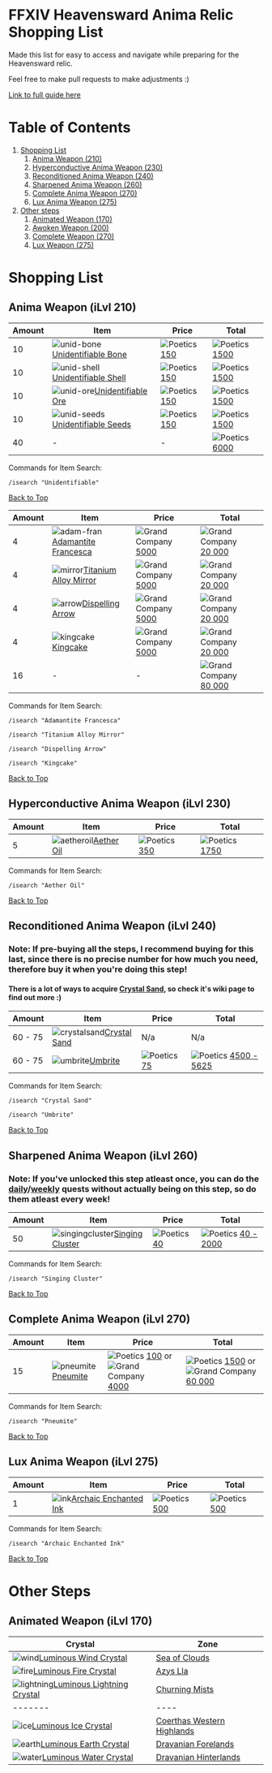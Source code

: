 # FFXIV Heavensward Anima Relic Shopping List
Made this list for easy to access and navigate while preparing for the Heavensward relic.

Feel free to make pull requests to make adjustments :)

[Link to full guide here](https://ffxiv.consolegameswiki.com/wiki/Anima_Weapons)

# Table of Contents
1. [Shopping List](#shopping-list)
      1. [Anima Weapon (210)](#anima-weapon-ilvl-210)
      2. [Hyperconductive Anima Weapon (230)](#hyperconductive-anima-weapon-ilvl-230)
      3. [Reconditioned Anima Weapon (240)](#reconditioned-anima-weapon-ilvl-240)
      4. [Sharpened Anima Weapon (260)](#sharpened-anima-weapon-ilvl-260)
      5. [Complete Anima Weapon (270)](#complete-anima-weapon-ilvl-270)
      6. [Lux Anima Weapon (275)](#lux-anima-weapon-ilvl-275)
2. [Other steps](#other-steps)
      1. [Animated Weapon (170)](#animated-weapon-ilvl-170)
      2. [Awoken Weapon (200)](#awoken-weapon-ilvl-200)
      3. [Complete Weapon (270)](#complete-weapon-ilvl-270)
      4. [Lux Weapon (275)](#lux-weapon-ilvl-275)

# Shopping List
## Anima Weapon (iLvl 210)
 
| Amount | Item | Price | Total |
| ------ | ---- | ----- | ----- |
| 10 | ![unid-bone](https://ffxiv.consolegameswiki.com/mediawiki/images/thumb/d/d9/Unidentifiable_bone_icon1.png/20px-Unidentifiable_bone_icon1.png)[Unidentifiable Bone](https://ffxiv.consolegameswiki.com/wiki/Unidentifiable_Bone) | ![Poetics](https://ffxiv.consolegameswiki.com/mediawiki/images/thumb/9/92/Allagan_Tomestone_of_Poetics.png/20px-Allagan_Tomestone_of_Poetics.png) [150](https://ffxiv.consolegameswiki.com/wiki/Allagan_Tomestone_of_Poetics) | ![Poetics](https://ffxiv.consolegameswiki.com/mediawiki/images/thumb/9/92/Allagan_Tomestone_of_Poetics.png/20px-Allagan_Tomestone_of_Poetics.png) [1500](https://ffxiv.consolegameswiki.com/wiki/Allagan_Tomestone_of_Poetics) |
| 10 | ![unid-shell](https://ffxiv.consolegameswiki.com/mediawiki/images/thumb/1/19/Unidentifiable_shell_icon1.png/20px-Unidentifiable_shell_icon1.png)[Unidentifiable Shell](https://ffxiv.consolegameswiki.com/wiki/Unidentifiable_Shell) | ![Poetics](https://ffxiv.consolegameswiki.com/mediawiki/images/thumb/9/92/Allagan_Tomestone_of_Poetics.png/20px-Allagan_Tomestone_of_Poetics.png) [150](https://ffxiv.consolegameswiki.com/wiki/Allagan_Tomestone_of_Poetics) | ![Poetics](https://ffxiv.consolegameswiki.com/mediawiki/images/thumb/9/92/Allagan_Tomestone_of_Poetics.png/20px-Allagan_Tomestone_of_Poetics.png) [1500](https://ffxiv.consolegameswiki.com/wiki/Allagan_Tomestone_of_Poetics) |
| 10 | ![unid-ore](https://ffxiv.consolegameswiki.com/mediawiki/images/thumb/7/7c/Unidentifiable_ore_icon1.png/20px-Unidentifiable_ore_icon1.png)[Unidentifiable Ore](https://ffxiv.consolegameswiki.com/wiki/Unidentifiable_Ore) | ![Poetics](https://ffxiv.consolegameswiki.com/mediawiki/images/thumb/9/92/Allagan_Tomestone_of_Poetics.png/20px-Allagan_Tomestone_of_Poetics.png) [150](https://ffxiv.consolegameswiki.com/wiki/Allagan_Tomestone_of_Poetics) | ![Poetics](https://ffxiv.consolegameswiki.com/mediawiki/images/thumb/9/92/Allagan_Tomestone_of_Poetics.png/20px-Allagan_Tomestone_of_Poetics.png) [1500](https://ffxiv.consolegameswiki.com/wiki/Allagan_Tomestone_of_Poetics) |
| 10 | ![unid-seeds](https://ffxiv.consolegameswiki.com/mediawiki/images/thumb/8/81/Unidentifiable_seeds_icon1.png/20px-Unidentifiable_seeds_icon1.png)[Unidentifiable Seeds](https://ffxiv.consolegameswiki.com/wiki/Unidentifiable_Seeds) | ![Poetics](https://ffxiv.consolegameswiki.com/mediawiki/images/thumb/9/92/Allagan_Tomestone_of_Poetics.png/20px-Allagan_Tomestone_of_Poetics.png) [150](https://ffxiv.consolegameswiki.com/wiki/Allagan_Tomestone_of_Poetics) | ![Poetics](https://ffxiv.consolegameswiki.com/mediawiki/images/thumb/9/92/Allagan_Tomestone_of_Poetics.png/20px-Allagan_Tomestone_of_Poetics.png) [1500](https://ffxiv.consolegameswiki.com/wiki/Allagan_Tomestone_of_Poetics) |
| 40 | - | - | ![Poetics](https://ffxiv.consolegameswiki.com/mediawiki/images/thumb/9/92/Allagan_Tomestone_of_Poetics.png/20px-Allagan_Tomestone_of_Poetics.png) [6000](https://ffxiv.consolegameswiki.com/wiki/Allagan_Tomestone_of_Poetics) |

Commands for Item Search:
```
/isearch "Unidentifiable"
```

[Back to Top](#table-of-contents)

| Amount | Item | Price | Total |
| ------ | ---- | ----- | ----- |
| 4 | ![adam-fran](https://ffxiv.consolegameswiki.com/mediawiki/images/thumb/d/d4/Adamantite_francesca_icon1.png/20px-Adamantite_francesca_icon1.png)[Adamantite Francesca](https://ffxiv.consolegameswiki.com/wiki/Adamantite_Francesca) | ![Grand Company](https://ffxiv.consolegameswiki.com/mediawiki/images/thumb/9/99/Company_Seal.png/20px-Company_Seal.png) [5000](https://ffxiv.consolegameswiki.com/wiki/Company_Seal) | ![Grand Company](https://ffxiv.consolegameswiki.com/mediawiki/images/thumb/9/99/Company_Seal.png/20px-Company_Seal.png) [20 000](https://ffxiv.consolegameswiki.com/wiki/Company_Seal) |
| 4 | ![mirror](https://ffxiv.consolegameswiki.com/mediawiki/images/thumb/3/3e/Titanium_alloy_mirror_icon1.png/20px-Titanium_alloy_mirror_icon1.png)[Titanium Alloy Mirror](https://ffxiv.consolegameswiki.com/wiki/Titanium_Alloy_Mirror) | ![Grand Company](https://ffxiv.consolegameswiki.com/mediawiki/images/thumb/9/99/Company_Seal.png/20px-Company_Seal.png) [5000](https://ffxiv.consolegameswiki.com/wiki/Company_Seal) | ![Grand Company](https://ffxiv.consolegameswiki.com/mediawiki/images/thumb/9/99/Company_Seal.png/20px-Company_Seal.png) [20 000](https://ffxiv.consolegameswiki.com/wiki/Company_Seal) |
| 4 | ![arrow](https://ffxiv.consolegameswiki.com/mediawiki/images/thumb/8/8f/Dispelling_arrow_icon1.png/20px-Dispelling_arrow_icon1.png)[Dispelling Arrow](https://ffxiv.consolegameswiki.com/wiki/Dispelling_Arrow) | ![Grand Company](https://ffxiv.consolegameswiki.com/mediawiki/images/thumb/9/99/Company_Seal.png/20px-Company_Seal.png) [5000](https://ffxiv.consolegameswiki.com/wiki/Company_Seal) | ![Grand Company](https://ffxiv.consolegameswiki.com/mediawiki/images/thumb/9/99/Company_Seal.png/20px-Company_Seal.png) [20 000](https://ffxiv.consolegameswiki.com/wiki/Company_Seal) |
| 4 | ![kingcake](https://ffxiv.consolegameswiki.com/mediawiki/images/thumb/7/73/Kingcake_icon1.png/20px-Kingcake_icon1.png)[Kingcake](https://ffxiv.consolegameswiki.com/wiki/Kingcake) | ![Grand Company](https://ffxiv.consolegameswiki.com/mediawiki/images/thumb/9/99/Company_Seal.png/20px-Company_Seal.png) [5000](https://ffxiv.consolegameswiki.com/wiki/Company_Seal) | ![Grand Company](https://ffxiv.consolegameswiki.com/mediawiki/images/thumb/9/99/Company_Seal.png/20px-Company_Seal.png) [20 000](https://ffxiv.consolegameswiki.com/wiki/Company_Seal) |
| 16 | - | - | ![Grand Company](https://ffxiv.consolegameswiki.com/mediawiki/images/thumb/9/99/Company_Seal.png/20px-Company_Seal.png) [80 000](https://ffxiv.consolegameswiki.com/wiki/Company_Seal)

Commands for Item Search:
```
/isearch "Adamantite Francesca"
```
```
/isearch "Titanium Alloy Mirror"
```
```
/isearch "Dispelling Arrow"
```
```
/isearch "Kingcake"
```

[Back to Top](#table-of-contents)

## Hyperconductive Anima Weapon (iLvl 230)
| Amount | Item | Price | Total |
| ------ | ---- | ----- | ----- |
| 5 | ![aetheroil](https://ffxiv.consolegameswiki.com/mediawiki/images/thumb/6/66/Aether_oil_icon1.png/20px-Aether_oil_icon1.png)[Aether Oil](https://ffxiv.consolegameswiki.com/wiki/Aether_Oil) | ![Poetics](https://ffxiv.consolegameswiki.com/mediawiki/images/thumb/9/92/Allagan_Tomestone_of_Poetics.png/20px-Allagan_Tomestone_of_Poetics.png) [350](https://ffxiv.consolegameswiki.com/wiki/Allagan_Tomestone_of_Poetics) | ![Poetics](https://ffxiv.consolegameswiki.com/mediawiki/images/thumb/9/92/Allagan_Tomestone_of_Poetics.png/20px-Allagan_Tomestone_of_Poetics.png) [1750](https://ffxiv.consolegameswiki.com/wiki/Allagan_Tomestone_of_Poetics) |

Commands for Item Search:
```
/isearch "Aether Oil"
```

[Back to Top](#table-of-contents)

## Reconditioned Anima Weapon (iLvl 240)
### Note: If pre-buying all the steps, I recommend buying for this last, since there is no precise number for how much you need, therefore buy it when you're doing this step!
#### There is a lot of ways to acquire [Crystal Sand](https://ffxiv.consolegameswiki.com/wiki/Crystal_Sand), so check it's wiki page to find out more :)
| Amount | Item | Price | Total |
| ------ | ---- | ----- | ----- |
| 60 - 75 | ![crystalsand](https://ffxiv.consolegameswiki.com/mediawiki/images/thumb/e/ef/Crystal_sand_icon1.png/20px-Crystal_sand_icon1.png)[Crystal Sand](https://ffxiv.consolegameswiki.com/wiki/Crystal_Sand) | N/a | N/a |
| 60 - 75 | ![umbrite](https://ffxiv.consolegameswiki.com/mediawiki/images/thumb/d/df/Umbrite_icon1.png/20px-Umbrite_icon1.png)[Umbrite](https://ffxiv.consolegameswiki.com/wiki/Umbrite) | ![Poetics](https://ffxiv.consolegameswiki.com/mediawiki/images/thumb/9/92/Allagan_Tomestone_of_Poetics.png/20px-Allagan_Tomestone_of_Poetics.png) [75](https://ffxiv.consolegameswiki.com/wiki/Allagan_Tomestone_of_Poetics) | ![Poetics](https://ffxiv.consolegameswiki.com/mediawiki/images/thumb/9/92/Allagan_Tomestone_of_Poetics.png/20px-Allagan_Tomestone_of_Poetics.png) [4500 - 5625](https://ffxiv.consolegameswiki.com/wiki/Allagan_Tomestone_of_Poetics) |

Commands for Item Search:
```
/isearch "Crystal Sand"
```
```
/isearch "Umbrite"
```

[Back to Top](#table-of-contents)

## Sharpened Anima Weapon (iLvl 260)
### Note: If you've unlocked this step atleast once, you can do the [daily](https://ffxiv.consolegameswiki.com/wiki/Cut_from_a_Different_Cloth)/[weekly](https://ffxiv.consolegameswiki.com/wiki/Seeking_Inspiration) quests without actually being on this step, so do them atleast every week!
| Amount | Item | Price | Total |
| ------ | ---- | ----- | ----- |
| 50 | ![singingcluster](https://ffxiv.consolegameswiki.com/mediawiki/images/thumb/1/19/Singing_cluster_icon1.png/20px-Singing_cluster_icon1.png)[Singing Cluster](https://ffxiv.consolegameswiki.com/wiki/Singing_Cluster) | ![Poetics](https://ffxiv.consolegameswiki.com/mediawiki/images/thumb/9/92/Allagan_Tomestone_of_Poetics.png/20px-Allagan_Tomestone_of_Poetics.png) [40](https://ffxiv.consolegameswiki.com/wiki/Allagan_Tomestone_of_Poetics) | ![Poetics](https://ffxiv.consolegameswiki.com/mediawiki/images/thumb/9/92/Allagan_Tomestone_of_Poetics.png/20px-Allagan_Tomestone_of_Poetics.png) [40 - 2000](https://ffxiv.consolegameswiki.com/wiki/Allagan_Tomestone_of_Poetics) |

Commands for Item Search:
```
/isearch "Singing Cluster"
```

[Back to Top](#table-of-contents)

## Complete Anima Weapon (iLvl 270)
| Amount | Item | Price | Total |
| ------ | ---- | ----- | ----- |
| 15 | ![pneumite](https://ffxiv.consolegameswiki.com/mediawiki/images/thumb/8/80/Pneumite_icon1.png/20px-Pneumite_icon1.png)[Pneumite](https://ffxiv.consolegameswiki.com/wiki/Pneumite) | ![Poetics](https://ffxiv.consolegameswiki.com/mediawiki/images/thumb/9/92/Allagan_Tomestone_of_Poetics.png/20px-Allagan_Tomestone_of_Poetics.png) [100](https://ffxiv.consolegameswiki.com/wiki/Allagan_Tomestone_of_Poetics) or ![Grand Company](https://ffxiv.consolegameswiki.com/mediawiki/images/thumb/9/99/Company_Seal.png/20px-Company_Seal.png) [4000](https://ffxiv.consolegameswiki.com/wiki/Company_Seal) | ![Poetics](https://ffxiv.consolegameswiki.com/mediawiki/images/thumb/9/92/Allagan_Tomestone_of_Poetics.png/20px-Allagan_Tomestone_of_Poetics.png) [1500](https://ffxiv.consolegameswiki.com/wiki/Allagan_Tomestone_of_Poetics) or ![Grand Company](https://ffxiv.consolegameswiki.com/mediawiki/images/thumb/9/99/Company_Seal.png/20px-Company_Seal.png) [60 000](https://ffxiv.consolegameswiki.com/wiki/Company_Seal) |

Commands for Item Search:
```
/isearch "Pneumite"
```

[Back to Top](#table-of-contents)

## Lux Anima Weapon (iLvl 275)
| Amount | Item | Price | Total |
| ------ | ---- | ----- | ----- |
| 1 | ![ink](https://ffxiv.consolegameswiki.com/mediawiki/images/thumb/1/19/Archaic_enchanted_ink_icon1.png/32px-Archaic_enchanted_ink_icon1.png)[Archaic Enchanted Ink](https://ffxiv.consolegameswiki.com/wiki/Archaic_Enchanted_Ink) | ![Poetics](https://ffxiv.consolegameswiki.com/mediawiki/images/thumb/9/92/Allagan_Tomestone_of_Poetics.png/20px-Allagan_Tomestone_of_Poetics.png) [500](https://ffxiv.consolegameswiki.com/wiki/Allagan_Tomestone_of_Poetics) | ![Poetics](https://ffxiv.consolegameswiki.com/mediawiki/images/thumb/9/92/Allagan_Tomestone_of_Poetics.png/20px-Allagan_Tomestone_of_Poetics.png) [500](https://ffxiv.consolegameswiki.com/wiki/Allagan_Tomestone_of_Poetics) |

Commands for Item Search:
```
/isearch "Archaic Enchanted Ink"
```

[Back to Top](#table-of-contents)

# Other Steps

## Animated Weapon (iLvl 170)
| Crystal | Zone |
| ------- | ---- |
| ![wind](https://ffxiv.consolegameswiki.com/mediawiki/images/thumb/6/64/Luminous_wind_crystal_icon1.png/20px-Luminous_wind_crystal_icon1.png)[Luminous Wind Crystal](https://ffxiv.consolegameswiki.com/wiki/Luminous_Wind_Crystal) | [Sea of Clouds](https://ffxiv.consolegameswiki.com/wiki/The_Sea_of_Clouds) |
| ![fire](https://ffxiv.consolegameswiki.com/mediawiki/images/thumb/0/05/Luminous_fire_crystal_icon1.png/20px-Luminous_fire_crystal_icon1.png)[Luminous Fire Crystal](https://ffxiv.consolegameswiki.com/wiki/Luminous_Fire_Crystal) | [Azys Lla](https://ffxiv.consolegameswiki.com/wiki/Azys_Lla) |
| ![lightning](https://ffxiv.consolegameswiki.com/mediawiki/images/thumb/7/70/Luminous_lightning_crystal_icon1.png/20px-Luminous_lightning_crystal_icon1.png)[Luminous Lightning Crystal](https://ffxiv.consolegameswiki.com/wiki/Luminous_Lightning_Crystal) | [Churning Mists](https://ffxiv.consolegameswiki.com/wiki/The_Churning_Mists) |
| ------- | ---- |
| ![ice](https://ffxiv.consolegameswiki.com/mediawiki/images/thumb/8/8d/Luminous_ice_crystal_icon1.png/20px-Luminous_ice_crystal_icon1.png)[Luminous Ice Crystal](https://ffxiv.consolegameswiki.com/wiki/Luminous_Ice_Crystal) | [Coerthas Western Highlands](https://ffxiv.consolegameswiki.com/wiki/Coerthas_Western_Highlands) |
| ![earth](https://ffxiv.consolegameswiki.com/mediawiki/images/thumb/a/a9/Luminous_earth_crystal_icon1.png/20px-Luminous_earth_crystal_icon1.png)[Luminous Earth Crystal](https://ffxiv.consolegameswiki.com/wiki/Luminous_Earth_Crystal) | [Dravanian Forelands](https://ffxiv.consolegameswiki.com/wiki/The_Dravanian_Forelands) |
| ![water](https://ffxiv.consolegameswiki.com/mediawiki/images/thumb/1/1f/Luminous_water_crystal_icon1.png/20px-Luminous_water_crystal_icon1.png)[Luminous Water Crystal](https://ffxiv.consolegameswiki.com/wiki/Luminous_Water_Crystal) | [Dravanian Hinterlands](https://ffxiv.consolegameswiki.com/wiki/The_Dravanian_Hinterlands) |